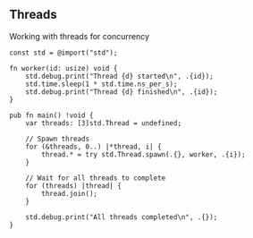 <!-- METADATA
{
  "title": "Zig Threads",
  "tags": [
    "zig",
    "threads",
    "concurrency"
  ],
  "language": "zig"
}
-->

## Threads
Working with threads for concurrency
```zig
const std = @import("std");

fn worker(id: usize) void {
    std.debug.print("Thread {d} started\n", .{id});
    std.time.sleep(1 * std.time.ns_per_s);
    std.debug.print("Thread {d} finished\n", .{id});
}

pub fn main() !void {
    var threads: [3]std.Thread = undefined;

    // Spawn threads
    for (&threads, 0..) |*thread, i| {
        thread.* = try std.Thread.spawn(.{}, worker, .{i});
    }

    // Wait for all threads to complete
    for (threads) |thread| {
        thread.join();
    }

    std.debug.print("All threads completed\n", .{});
}
```
